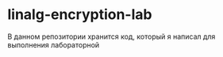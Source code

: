 # linalg-encryption-lab

В данном репозитории хранится код, который я написал для выполнения лабораторной
